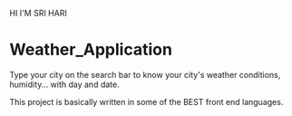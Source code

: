 HI I'M SRI HARI

# Weather_Application

Type your city on the search bar to know your city's weather conditions, humidity... with day and date.

This project is basically written in some of the BEST front end languages.

